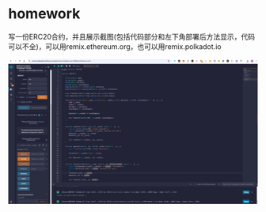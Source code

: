 # homework 
写一份ERC20合约，并且展示截图(包括代码部分和左下角部署后方法显示，代码可以不全)，可以用remix.ethereum.org，也可以用remix.polkadot.io

![remix screenshot](./pics/remix.jpg) 